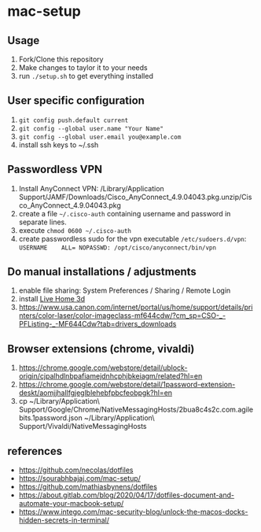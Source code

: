 # mac-setup

## Usage
1. Fork/Clone this repository
1. Make changes to taylor it to your needs
1. run `./setup.sh` to get everything installed

## User specific configuration

1. `git config push.default current`
1. `git config --global user.name "Your Name"`
1. `git config --global user.email you@example.com`
1. install ssh keys to ~/.ssh

## Passwordless VPN
1. Install AnyConnect VPN: /Library/Application Support/JAMF/Downloads/Cisco_AnyConnect_4.9.04043.pkg.unzip/Cisco_AnyConnect_4.9.04043.pkg
1. create a file `~/.cisco-auth` containing username and password in separate lines.
1. execute `chmod 0600 ~/.cisco-auth`
1. create passwordless sudo for the vpn executable `/etc/sudoers.d/vpn`:
        `USERNAME    ALL= NOPASSWD: /opt/cisco/anyconnect/bin/vpn`

## Do manual installations / adjustments
1. enable file sharing: System Preferences / Sharing / Remote Login
1. install [Live Home 3d](http://belightsoft.s3.amazonaws.com/basket/LiveHome3DPro.dmg)
1. https://www.usa.canon.com/internet/portal/us/home/support/details/printers/color-laser/color-imageclass-mf644cdw/?cm_sp=CSO-_-PFListing-_-MF644Cdw?tab=drivers_downloads

## Browser extensions (chrome, vivaldi)
1. https://chrome.google.com/webstore/detail/ublock-origin/cjpalhdlnbpafiamejdnhcphjbkeiagm/related?hl=en
1. https://chrome.google.com/webstore/detail/1password-extension-deskt/aomjjhallfgjeglblehebfpbcfeobpgk?hl=en
1. cp ~/Library/Application\ Support/Google/Chrome/NativeMessagingHosts/2bua8c4s2c.com.agilebits.1password.json ~/Library/Application\ Support/Vivaldi/NativeMessagingHosts

## references
* https://github.com/necolas/dotfiles
* https://sourabhbajaj.com/mac-setup/
* https://github.com/mathiasbynens/dotfiles
* https://about.gitlab.com/blog/2020/04/17/dotfiles-document-and-automate-your-macbook-setup/
* https://www.intego.com/mac-security-blog/unlock-the-macos-docks-hidden-secrets-in-terminal/
